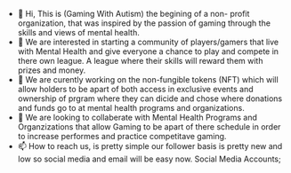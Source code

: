 - 👋 Hi, This is (Gaming With Autism) the begining of a non- profit organization, that was inspired by the passion of gaming through the skills and views of mental health. 
- 👀 We are interested in starting a community of players/gamers that live with Mental Health and give everyone a chance to play and compete in there own league. A league where their skills will reward them with prizes and money.
- 🌱 We are curently working on the non-fungible tokens (NFT) which will allow holders to be apart of both access in exclusive events and ownership of prgram where they can dicide and chose where donations and funds go to at mental health programs and organizations.
- 💞️ We are looking to collaberate with Mental Health Programs and Organzizations that allow Gaming to be apart of there schedule in order to increase performes and practice competitave gaming.
- 📫 How to reach us, is pretty simple our follower basis is pretty new and low so social media and email will be easy now. 
Social Media Accounts; 
<!---
Villa1208lobos/Villa1208lobos is a ✨ special ✨ repository because its `README.md` (this file) appears on your GitHub profile.
You can click the Preview link to take a look at your changes.
--->

